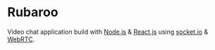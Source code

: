 # Rubaroo

Video chat application build with [Node.js](https://nodejs.org/) & [React.js](https://reactjs.org/) using [socket.io](https://www.npmjs.com/package/socket.io) & [WebRTC](https://webrtc.org/).